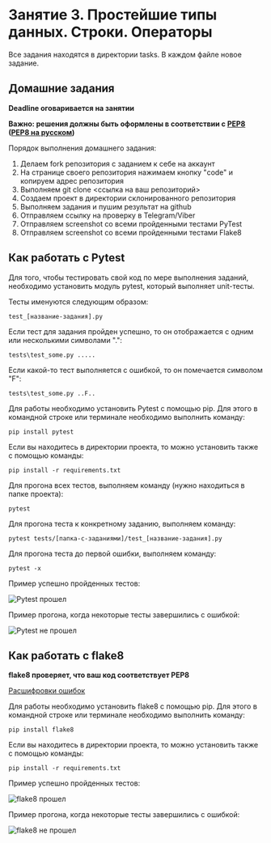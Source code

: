 # Занятие 3. Простейшие типы данных. Строки. Операторы

Все задания находятся в директории tasks.
В каждом файле новое задание.

## Домашние задания

**Deadline оговаривается на занятии**

**Важно: решения должны быть оформлены в соответствии с [PEP8](https://www.python.org/dev/peps/pep-0008/) ([PEP8 на русском](https://pep8.ru/doc/pep8/))**

Порядок выполнения домашнего задания:
1. Делаем fork репозитория с заданием к себе на аккаунт
2. На странице своего репозитория нажимаем кнопку "code" и копируем адрес репозитория
3. Выполняем git clone <ссылка на ваш репозиторий>
4. Создаем проект в директории склонированного репозитория
5. Выполняем задания и пушим результат на github
6. Отправляем ссылку на проверку в Telegram/Viber
7. Отправляем screenshot со всеми пройденными тестами PyTest
8. Отправляем screenshot со всеми пройденными тестами Flake8 

## Как работать с Pytest

Для того, чтобы тестировать свой код по мере выполнения заданий, необходимо установить модуль pytest, 
который выполняет unit-тесты.

Тесты именуются следующим образом:

    test_[название-задания].py

Если тест для задания пройден успешно, то он отображается с одним или несколькими символами ".":

    tests\test_some.py .....

Если какой-то тест выполняется с ошибкой, то он помечается символом "F":

    tests\test_some.py ..F..

Для работы необходимо установить Pytest с помощью pip. Для этого в командной строке или терминале необходимо выполнить команду:

    pip install pytest

Если вы находитесь в директории проекта, то можно установить также с помощью команды:

    pip install -r requirements.txt

Для прогона всех тестов, выполняем команду (нужно находиться в папке проекта):

    pytest

Для прогона теста к конкретному заданию, выполняем команду:

    pytest tests/[папка-с-заданиями]/test_[название-задания].py

Для прогона теста до первой ошибки, выполняем команду:

    pytest -x

Пример успешно пройденных тестов:

![Pytest прошел](pictures/pytest-ok.jpg)

Пример прогона, когда некоторые тесты завершились с ошибкой:

![Pytest не прошел](pictures/pytest-fail.jpg)

## Как работать с flake8

**flake8 проверяет, что ваш код соответствует PEP8**

[Расшифровки ошибок](https://www.flake8rules.com/)

Для работы необходимо установить flake8 с помощью pip. Для этого в командной строке или терминале необходимо выполнить команду:

    pip install flake8

Если вы находитесь в директории проекта, то можно установить также с помощью команды:

    pip install -r requirements.txt

Пример успешно пройденных тестов:

![flake8 прошел](pictures/flake8-ok.png)

Пример прогона, когда некоторые тесты завершились с ошибкой:

![flake8 не прошел](pictures/flake8-fail.png)

